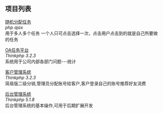 ## 项目列表

[随机分配任务](https://github.com/xue-y/php/tree/master/allot)  
*php* *ajax*   
用于多人多个任务 一个人只可点击选择一次，点击用户点击到的就是自己所要做的任务  

[OA任务平台](https://github.com/xue-y/php/tree/master/renwu)  
*Thinkphp 3.2.3*   
系统用于公司内部各部门问题---统计  

[客户管理系统](https://github.com/xue-y/php/tree/master/fenxiao)  
*Thinkphp 3.2.3*    
简易版二级分销,管理员分配账号给客户,客户登录自己的账号推荐好友消费   

[后台管理系统](https://github.com/xue-y/php/tree/master/backsys)   
*Thinkphp 5.1.8*  
后台管理系统的基本操作,可用于后期扩展开发  

